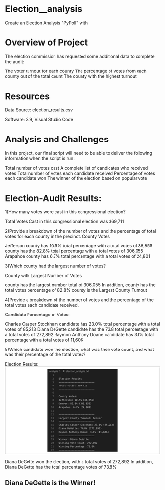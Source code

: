# Election__analysis

Create an Election Analysis "PyPoll" with 

# Overview of Project

The election commission has requested some additional data to complete the audit:

The voter turnout for each county
The percentage of votes from each county out of the total count
The county with the highest turnout

# Resources

Data Source: election_results.csv

Software:  3.9, Visual Studio Code

# Analysis and Challenges

In this project, our final  script will need to be able to deliver the following information when the script is run:

Total number of votes cast
A complete list of candidates who received votes
Total number of votes each candidate received
Percentage of votes each candidate won
The winner of the election based on popular vote

# Election-Audit Results:


1)How many votes were cast in this congressional election?

  Total Votes Cast in this congressional election was 369,711
  
2)Provide a breakdown of the number of votes and the percentage of total votes for each county in the precinct.
  County Votes:

Jefferson county has 10.5% total percentage with a total votes of 38,855
 county has the 82.8% total percentage with a total votes of 306,055
Arapahoe county has 6.7% total percentage with a total votes of 24,801

3)Which county had the largest number of votes?

  County with Largest Number of Votes:

 county has the largest number total of 306,055
In addition,  county has the total votes percentage of 82.8%
 county is the Largest County Turnout
 
4)Provide a breakdown of the number of votes and the percentage of the total votes each candidate received.

   Candidate Percentage of Votes:

Charles Casper Stockham candidate has 23.0% total percentage with a total votes of 85,213
Diana DeGette candidate has the 73.8 total percentage with a total votes of 272,892
Raymon Anthony Doane candidate has 3.1% total percentage with a total votes of 11,606

5)Which candidate won the election, what was their vote count, and what was their percentage of the total votes?

   Election Results:
   ![Election__analysis](Election__analysis.png.svg.png)

Diana DeGette won the election, with a total votes of 272,892
In addition, Diana DeGette has the total percentage votes of 73.8%
## Diana DeGette is the Winner!
